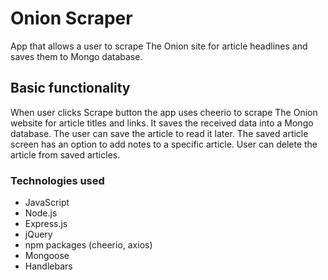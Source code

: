 # Onion Scraper

App that allows a user to scrape The Onion site for article headlines and saves them to Mongo database.

## Basic functionality

When user clicks Scrape button the app uses cheerio to scrape The Onion website for article titles and links. It saves the received data into a Mongo database. The user can save the article to read it later. The saved article screen has an option to add notes to a specific article. User can delete the article from saved articles.

### Technologies used

* JavaScript
* Node.js
* Express.js
* jQuery
* npm packages (cheerio, axios)
* Mongoose
* Handlebars
